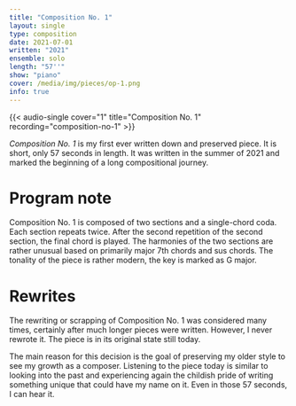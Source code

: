 ```yaml
---
title: "Composition No. 1"
layout: single
type: composition
date: 2021-07-01
written: "2021"
ensemble: solo
length: "57''"
show: "piano"
cover: /media/img/pieces/op-1.png
info: true
---
```


{{< audio-single cover="1" title="Composition No. 1" recording="composition-no-1" >}}

*Composition No. 1* is my first ever written down and preserved piece. It is short, only 57 seconds in length. It was written in the summer of 2021 and marked the beginning of a long compositional journey.

# Program note

Composition No. 1 is composed of two sections and a single-chord coda. Each section repeats twice. After the second repetition of the second section, the final chord is played. The harmonies of the two sections are rather unusual based on primarily major 7th chords and sus chords. The tonality of the piece is rather modern, the key is marked as G major.

# Rewrites

The rewriting or scrapping of Composition No. 1 was considered many times, certainly after much longer pieces were written. However,  I never rewrote it. The piece is in its original state still today.

The main reason for this decision is the goal of preserving my older style to see my growth as a composer. Listening to the piece today is similar to looking into the past and experiencing again the childish pride of writing something unique that could have my name on it. Even in those 57 seconds, I can hear it.